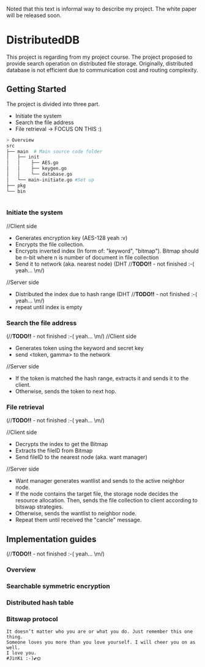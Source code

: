 Noted that this text is informal way to describe my project. 
The white paper will be released soon.

# DistributedDB
This project is regarding from my project course. The project proposed to provide search operation on distributed file storage.
Originally, distributed database is not efficient due to communication cost and routing complexity. 

## Getting Started
The project is divided into three part.
* Initiate the system
* Search the file address
* File retrieval -> FOCUS ON THIS :)


```Bash
> Overview
src                 
├── main  # Main source code folder
│   ├── init
│   │    ├── AES.go
│   │    ├── keygen.go
│   │    └── database.go
│   └── main-initiate.go #Set up
├── pkg        
└── bin          
 
```

### Initiate the system 
//Client side
* Generates encryption key (AES-128 yeah :v)
* Encrypts the file collection.
* Encrypts inverted index (In form of: "keyword", "bitmap"). Bitmap should be n-bit where n is number of document in file collection
* Send it to network (aka. nearest node) (DHT //**TODO!!** - not finished :-( yeah... \m/)


//Server side
* Distributed the index due to hash range (DHT //**TODO!!** - not finished :-( yeah... \m/)
* repeat until index is empty

### Search the file address 
(//**TODO!!** - not finished :-( yeah... \m/)
//Client side
* Generates token using the keyword and secret key
* send <token, gamma> to the network

//Server side
* If the token is matched the hash range, extracts it and sends it to the client.
* Otherwise, sends the token to next hop.

### File retrieval

(//**TODO!!** - not finished :-( yeah... \m/)

//Client side
* Decrypts the index to get the Bitmap
* Extracts the fileID from Bitmap
* Send fileID to the nearest node (aka. want manager)

//Server side
* Want manager generates wantlist and sends to the active neighbor node.
* If the node contains the target file, the storage node decides the resource allocation. Then, sends the file collection to client according to bitswap strategies.
* Otherwise, sends the wantlist to neighbor node.
* Repeat them until received the "cancle" message.

## Implementation guides

(//**TODO!!** - not finished :-( yeah... \m/)

### Overview
### Searchable symmetric encryption
### Distributed hash table
### Bitswap protocol


```
It doesn’t matter who you are or what you do. Just remember this one thing. 
Someone loves you more than you love yourself. I will cheer you on as well.
I love you.
#JinKi :-)💕🌞
```
